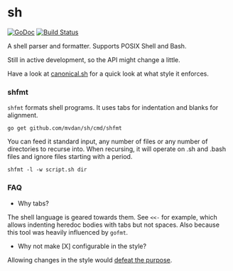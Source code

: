 # sh

[![GoDoc](https://godoc.org/github.com/mvdan/sh?status.svg)](https://godoc.org/github.com/mvdan/sh)
[![Build Status](https://travis-ci.org/mvdan/sh.svg?branch=master)](https://travis-ci.org/mvdan/sh)

A shell parser and formatter. Supports POSIX Shell and Bash.

Still in active development, so the API might change a little.

Have a look at [canonical.sh](testdata/canonical.sh) for a quick look at
what style it enforces.

### shfmt

`shfmt` formats shell programs. It uses tabs for indentation and blanks
for alignment.

	go get github.com/mvdan/sh/cmd/shfmt

You can feed it standard input, any number of files or any number of
directories to recurse into. When recursing, it will operate on .sh and
.bash files and ignore files starting with a period.

	shfmt -l -w script.sh dir

### FAQ

* Why tabs?

The shell language is geared towards them. See `<<-` for example, which
allows indenting heredoc bodies with tabs but not spaces. Also because
this tool was heavily influenced by `gofmt`.

* Why not make [X] configurable in the style?

Allowing changes in the style would [defeat the
purpose](https://twitter.com/davecheney/status/720410297027076096).
